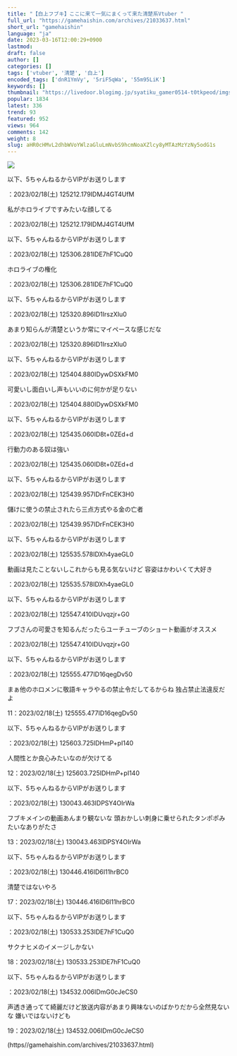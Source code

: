 ```yaml
---
title: "【白上フブキ】ここに来て一気にまくって来た清楚系Vtuber "
full_url: "https://gamehaishin.com/archives/21033637.html"
short_url: "gamehaishin"
language: "ja"
date: 2023-03-16T12:00:29+0900
lastmod: 
draft: false
author: []
categories: []
tags: ['vtuber', '清楚', '白上']
encoded_tags: ['dnR1YmVy', '5riF5qWa', '55m95LiK']
keywords: []
thumbnail: "https://livedoor.blogimg.jp/syatiku_gamer0514-t0tkpeod/imgs/d/e/de701592.jpg"
popular: 1834
latest: 336
trend: 93
featured: 952
views: 964
comments: 142
weight: 8
slug: aHR0cHMvL2dhbWVoYWlzaGluLmNvbS9hcmNoaXZlcy8yMTAzMzYzNy5odG1s
---
```


![](https://livedoor.blogimg.jp/syatiku_gamer0514-t0tkpeod/imgs/d/e/de701592.jpg)

<div><p id='resuname2'>以下、5ちゃんねるからVIPがお送りします </p>：2023/02/18(土) 125212.179IDMJ4GT4UfM<p id='surebody2' class='surebody_MJ4GT4UfM' name='surebodymain'> 私がホロライブですみたいな顔してる </p><p>：2023/02/18(土) 125212.179IDMJ4GT4UfM</p><p id='resuname3'>以下、5ちゃんねるからVIPがお送りします </p>：2023/02/18(土) 125306.281IDE7hF1CuQ0<p id='surebody3' class='surebody_E7hF1CuQ0' name='surebodymain'> ホロライブの権化 </p><p>：2023/02/18(土) 125306.281IDE7hF1CuQ0</p><p id='resuname4'>以下、5ちゃんねるからVIPがお送りします </p>：2023/02/18(土) 125320.896ID1IrszXIu0<p id='surebody4' class='surebody_1IrszXIu0' name='surebodymain'> あまり知らんが清楚というか常にマイペースな感じだな </p><p>：2023/02/18(土) 125320.896ID1IrszXIu0</p><p id='resuname5'>以下、5ちゃんねるからVIPがお送りします </p>：2023/02/18(土) 125404.880IDywDSXkFM0<p id='surebody5' class='surebody_ywDSXkFM0' name='surebodymain'> 可愛いし面白いし声もいいのに何かが足りない </p><p>：2023/02/18(土) 125404.880IDywDSXkFM0</p><p id='resuname6'>以下、5ちゃんねるからVIPがお送りします </p>：2023/02/18(土) 125435.060ID8t+0ZEd+d<p id='surebody6' class='surebody_8t0ZEdd' name='surebodymain'> 行動力のある奴は強い </p><p>：2023/02/18(土) 125435.060ID8t+0ZEd+d</p><p id='resuname7'>以下、5ちゃんねるからVIPがお送りします </p>：2023/02/18(土) 125439.957IDrFnCEK3H0<p id='surebody7' class='surebody_rFnCEK3H0' name='surebodymain'> 儲けに使うの禁止されたら三点方式やる金の亡者 </p><p>：2023/02/18(土) 125439.957IDrFnCEK3H0</p><p id='resuname8'>以下、5ちゃんねるからVIPがお送りします </p>：2023/02/18(土) 125535.578IDXh4yaeGL0<p id='surebody8' class='surebody_Xh4yaeGL0' name='surebodymain'> 動画は見たことないしこれからも見る気ないけど 容姿はかわいくて大好き </p><p>：2023/02/18(土) 125535.578IDXh4yaeGL0</p><p id='resuname9'>以下、5ちゃんねるからVIPがお送りします </p>：2023/02/18(土) 125547.410IDUvqzjr+G0<p id='surebody9' class='surebody_UvqzjrG0' name='surebodymain'> フブさんの可愛さを知るんだったらユーチューブのショート動画がオススメ </p><p>：2023/02/18(土) 125547.410IDUvqzjr+G0</p><p id='resuname11'>以下、5ちゃんねるからVIPがお送りします </p>：2023/02/18(土) 125555.477ID16qegDv50<p id='surebody11' class='surebody_16qegDv50' name='surebodymain'> まぁ他のホロメンに敬語キャラやるの禁止令だしてるからね 独占禁止法違反だよ </p><p>11：2023/02/18(土) 125555.477ID16qegDv50</p><p id='resuname12'>以下、5ちゃんねるからVIPがお送りします </p>：2023/02/18(土) 125603.725IDHmP+pI140<p id='surebody12' class='surebody_HmPpI140' name='surebodymain'> 人間性とか良心みたいなのが欠けてる </p><p>12：2023/02/18(土) 125603.725IDHmP+pI140</p><p id='resuname13'>以下、5ちゃんねるからVIPがお送りします </p>：2023/02/18(土) 130043.463IDPSY4OIrWa<p id='surebody13' class='surebody_PSY4OIrWa' name='surebodymain'> フブキメインの動画あんまり観ないな 頭おかしい刺身に乗せられたタンポポみたいなありがたさ </p><p>13：2023/02/18(土) 130043.463IDPSY4OIrWa</p><p id='resuname17'>以下、5ちゃんねるからVIPがお送りします </p>：2023/02/18(土) 130446.416ID6I11hrBC0<p id='surebody17' class='surebody_6I11hrBC0' name='surebodymain'> 清楚ではないやろ </p><p>17：2023/02/18(土) 130446.416ID6I11hrBC0</p><p id='resuname18'>以下、5ちゃんねるからVIPがお送りします </p>：2023/02/18(土) 130533.253IDE7hF1CuQ0<p id='surebody18' class='surebody_E7hF1CuQ0' name='surebodymain'> サクナヒメのイメージしかない </p><p>18：2023/02/18(土) 130533.253IDE7hF1CuQ0</p><p id='resuname19'>以下、5ちゃんねるからVIPがお送りします </p>：2023/02/18(土) 134532.006IDmG0cJeCS0<p id='surebody19' class='surebody_mG0cJeCS0' name='surebodymain'> 声透き通ってて綺麗だけど放送内容があまり興味ないのばかりだから全然見ないな 嫌いではないけども </p><p>19：2023/02/18(土) 134532.006IDmG0cJeCS0</p></div>

(https//gamehaishin.com/archives/21033637.html)
